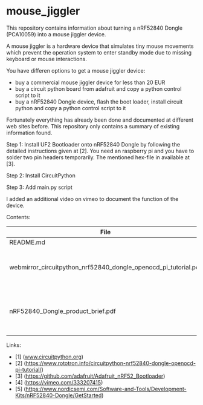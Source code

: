 # mouse_jiggler
This repository contains information about turning a nRF52840 Dongle (PCA10059) into a mouse jiggler device.

A mouse jiggler is a hardware device that simulates tiny mouse movements which prevent the operation system to enter standby mode due to missing keyboard or mouse interactions.

You have differen options to get a mouse jiggler device:
- buy a commercial mouse jiggler device for less than 20 EUR
- buy a circuit python board from adafruit and copy a python control script to it
- buy a nRF52840 Dongle device, flash the boot loader, install circuit python and copy a python control script to it

Fortunately everything has already been done and documented at different web sites before.
This repository only contains a summary of existing information found.

Step 1:
Install UF2 Bootloader onto nRF52840 Dongle by following the detailed instructions given at [2].
You need an raspberry pi and you have to solder two pin headers temporarily.
The mentioned hex-file in available at [3].

Step 2:
Install CircuitPython

Step 3:
Add main.py script

I added an additional video on vimeo to document the function of the device.

Contents:

File | Description
------------ | -------------
README.md | This file
webmirror_circuitpython_nrf52840_dongle_openocd_pi_tutorial.pdf | mirror of robotron website on 2019-07-31
nRF52840_Dongle_product_brief.pdf | brief description from nordic about nRF52840-Dongle

Links:
- [1] (www.circuitpython.org)
- [2] (https://www.rototron.info/circuitpython-nrf52840-dongle-openocd-pi-tutorial/)
- [3] (https://github.com/adafruit/Adafruit_nRF52_Bootloader)
- [4] (https://vimeo.com/333207415)
- [5] (https://www.nordicsemi.com/Software-and-Tools/Development-Kits/nRF52840-Dongle/GetStarted)

